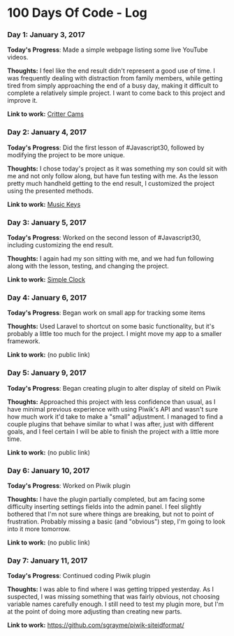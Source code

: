 # 100 Days Of Code - Log

### Day 1: January 3, 2017

**Today's Progress**: Made a simple webpage listing some live YouTube videos.

**Thoughts:** I feel like the end result didn't represent a good use of time. I was frequently dealing with distraction from family members, while getting tired from simply approaching the end of a busy day, making it difficult to complete a relatively simple project. I want to come back to this project and improve it.

**Link to work:** [Critter Cams](https://sgrayme.github.io/crittercams/)

### Day 2: January 4, 2017

**Today's Progress**: Did the first lesson of #Javascript30, followed by modifying the project to be more unique.

**Thoughts:** I chose today's project as it was something my son could sit with me and not only follow along, but have fun testing with me. As the lesson pretty much handheld getting to the end result, I customized the project using the presented methods.

**Link to work:** [Music Keys](https://js30.sgray.me/music-keys/)

### Day 3: January 5, 2017

**Today's Progress**: Worked on the second lesson of #Javascript30, including customizing the end result.

**Thoughts:** I again had my son sitting with me, and we had fun following along with the lesson, testing, and changing the project.

**Link to work:** [Simple Clock](https://js30.sgray.me/clock/)

### Day 4: January 6, 2017

**Today's Progress**: Began work on small app for tracking some items

**Thoughts:** Used Laravel to shortcut on some basic functionality, but it's probably a little too much for the project. I might move my app to a smaller framework.

**Link to work:** (no public link)

### Day 5: January 9, 2017

**Today's Progress**: Began creating plugin to alter display of siteId on Piwik

**Thoughts:** Approached this project with less confidence than usual, as I have minimal previous experience with using Piwik's API and wasn't sure how much work it'd take to make a "small" adjustment. I managed to find a couple plugins that behave similar to what I was after, just with different goals, and I feel certain I will be able to finish the project with a little more time.

**Link to work:** (no public link)

### Day 6: January 10, 2017

**Today's Progress**: Worked on Piwik plugin

**Thoughts:** I have the plugin partially completed, but am facing some difficulty inserting settings fields into the admin panel. I feel slightly bothered that I'm not sure where things are breaking, but not to point of frustration. Probably missing a basic (and "obvious") step, I'm going to look into it more tomorrow.

**Link to work:** (no public link)

### Day 7: January 11, 2017

**Today's Progress**: Continued coding Piwik plugin

**Thoughts:** I was able to find where I was getting tripped yesterday. As I suspected, I was missing something that was fairly obvious, not choosing variable names carefully enough. I still need to test my plugin more, but I'm at the point of doing more adjusting than creating new parts.

**Link to work:** https://github.com/sgrayme/piwik-siteidformat/
